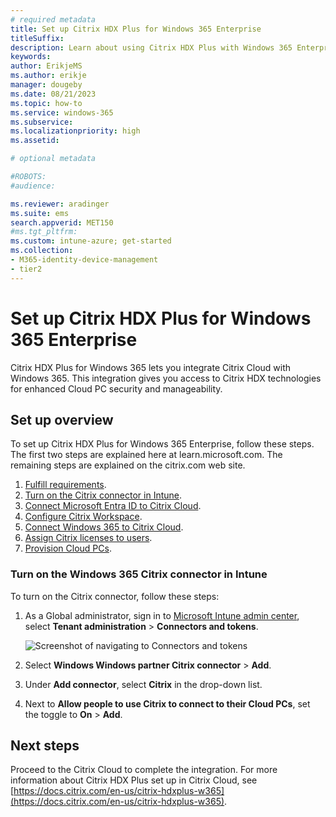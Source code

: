 ```yaml
---
# required metadata
title: Set up Citrix HDX Plus for Windows 365 Enterprise
titleSuffix:
description: Learn about using Citrix HDX Plus with Windows 365 Enterprise.
keywords:
author: ErikjeMS  
ms.author: erikje
manager: dougeby
ms.date: 08/21/2023
ms.topic: how-to
ms.service: windows-365
ms.subservice:
ms.localizationpriority: high
ms.assetid: 

# optional metadata

#ROBOTS:
#audience:

ms.reviewer: aradinger    
ms.suite: ems
search.appverid: MET150
#ms.tgt_pltfrm:
ms.custom: intune-azure; get-started
ms.collection:
- M365-identity-device-management
- tier2
---
```


# Set up Citrix HDX Plus for Windows 365 Enterprise

Citrix HDX Plus for Windows 365 lets you integrate Citrix Cloud with Windows 365. This integration gives you access to Citrix HDX technologies for enhanced Cloud PC security and manageability.

## Set up overview

To set up Citrix HDX Plus for Windows 365 Enterprise, follow these steps. The first two steps are explained here at learn.microsoft.com. The remaining steps are explained on the citrix.com web site.

1. [Fulfill requirements](requirements-citrix.md).
2. [Turn on the Citrix connector in Intune](#turn-on-the-windows-365-citrix-connector-in-intune).
3. [Connect Microsoft Entra ID to Citrix Cloud](https://docs.citrix.com/en-us/citrix-hdxplus-w365).
4. [Configure Citrix Workspace](https://docs.citrix.com/en-us/citrix-hdxplus-w365).
5. [Connect Windows 365 to Citrix Cloud](https://docs.citrix.com/en-us/citrix-hdxplus-w365).
6. [Assign Citrix licenses to users](https://docs.citrix.com/en-us/citrix-hdxplus-w365).
7. [Provision Cloud PCs](https://docs.citrix.com/en-us/citrix-hdxplus-w365).

### Turn on the Windows 365 Citrix connector in Intune

To turn on the Citrix connector, follow these steps:

1. As a Global administrator, sign in to [Microsoft Intune admin center](https://go.microsoft.com/fwlink/?linkid=2109431), select **Tenant administration** > **Connectors and tokens**.

   ![Screenshot of navigating to Connectors and tokens](./media/set-up-citrix/connectors-tokens.png)

2. Select **Windows Windows partner Citrix connector** > **Add**.
3. Under **Add connector**, select **Citrix** in the drop-down list.
4. Next to **Allow people to use Citrix to connect to their Cloud PCs**, set the toggle to **On** > **Add**.

<!-- ########################## -->
## Next steps

Proceed to the Citrix Cloud to complete the integration. For more information about Citrix HDX Plus set up in Citrix Cloud, see [https://docs.citrix.com/en-us/citrix-hdxplus-w365](https://docs.citrix.com/en-us/citrix-hdxplus-w365).
